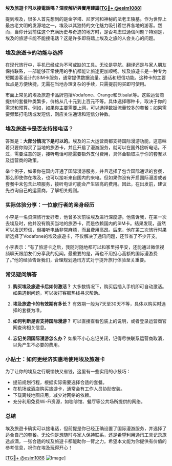 **埃及旅遊卡可以接電話嗎？深度解析與實用建議[[TG💪+ @esim1088](https://t.me/s/esim1088)]**

提到埃及，很多人首先想到的是金字塔、尼罗河和神秘的法老王陵墓。作为世界上最古老文明的发源地之一，埃及以其独特的文化魅力吸引着世界各地的游客。然而，当你计划前往这个充满历史与奇迹的地方时，是否考虑过通信问题？特别是，埃及的旅游卡能不能接电话？这是许多即将踏上埃及之旅的人会关心的问题。

### 埃及旅遊卡的功能与选择

在现代旅行中，手机已经成为不可或缺的工具。无论是导航、翻译还是与家人朋友保持联系，一部能够正常使用的手机都能让旅途更加顺畅。埃及旅遊卡是一种专为短期游客设计的SIM卡服务，通常提供数据流量、通话和短信功能。这种卡的主要优点是方便快捷，无需在当地办理复杂的手续，只需提前购买即可使用。

市面上常见的埃及旅遊卡品牌包括Vodafone、Orange和Etisalat等。这些运营商提供的套餐种类繁多，价格从几十元到上百元不等。具体选择哪种卡，取决于你的需求和预算。例如，如果你主要需要上网，可以选择数据流量较多的套餐；如果需要频繁打电话或发短信，则应关注通话和短信分钟数。

### 埃及旅遊卡是否支持接电话？

答案是：**大部分情况下是可以的**。埃及的三大运营商都支持国际漫游功能，这意味着只要你购买了当地的旅游卡，并且开启了漫游服务，就可以在国外接听电话。不过，需要注意的是，接听电话可能需要额外支付费用，具体金额取决于你的套餐以及运营商的政策。

举个例子，如果你在国内开通了国际漫游服务，并且选择了包含国际通话的套餐，那么即使你在埃及，也可以接听来自国内的来电。但如果你没有开启国际漫游或者套餐中未包含此项服务，接听电话可能会产生较高的费用。因此，在出发前，建议先咨询自己的运营商，了解相关规则。

### 实际体验分享：一位旅行者的亲身经历

小李是一名资深旅行爱好者，他曾多次前往埃及进行深度游。他告诉我，在第一次去埃及时，他并没有购买当地的旅游卡，而是依赖国内的SIM卡。结果发现，虽然可以发送短信，但接听电话非常麻烦，而且费用高昂。后来，他在第二次旅行时果断选择了Vodafone的埃及旅遊卡，不仅解决了通讯问题，还节省了不少开支。

小李表示：“有了旅游卡之后，我随时随地都可以和家里报平安，还能通过微信视频聊天跟朋友们分享我的见闻。最重要的是，再也不用担心高额的国际漫游费了。”他的经验告诉我们，合理规划通讯方式对于提升旅行体验至关重要。

### 常见疑问解答

1. **购买埃及旅遊卡后如何激活？**
   大多数情况下，购买后插入手机即可自动激活。如果遇到问题，可以拨打客服热线寻求帮助。

2. **埃及旅遊卡的有效期有多长？**
   有效期一般为7天至30天不等，具体以购买时选择的套餐为准。

3. **如何判断是否支持国际漫游？**
   可以直接查看包装上的说明，或者登录运营商官网查询相关信息。

4. **忘记关闭国际漫游怎么办？**
   如果不小心忘记关闭，记得尽快联系运营商取消，以免产生不必要的费用。

### 小贴士：如何更经济实惠地使用埃及旅遊卡

为了让你的埃及之行既愉快又省钱，这里有一些实用的小技巧：

- 提前规划行程，根据实际需要选择合适的套餐。
- 在机场或酒店购买旅游卡，通常会有工作人员协助安装。
- 下载离线地图应用，减少对网络的依赖。
- 充分利用免费Wi-Fi资源，如咖啡馆、餐厅等公共场所提供的网络。

### 总结

埃及旅遊卡确实可以接电话，但前提是你已经正确设置了国际漫游服务，并选择了适合自己的套餐。无论你是想随时与家人保持联系，还是希望利用通讯工具记录旅途点滴，一张合适的埃及旅遊卡都能助你一臂之力。希望本文能为你提供有价值的参考信息，祝你在埃及玩得开心！

[[TG💪+ @esim1088](https://t.me/s/esim1088) ![Image](https://i.postimg.cc/4NQfJmqS/Snipaste-2025-05-13-00-14-12.png)]